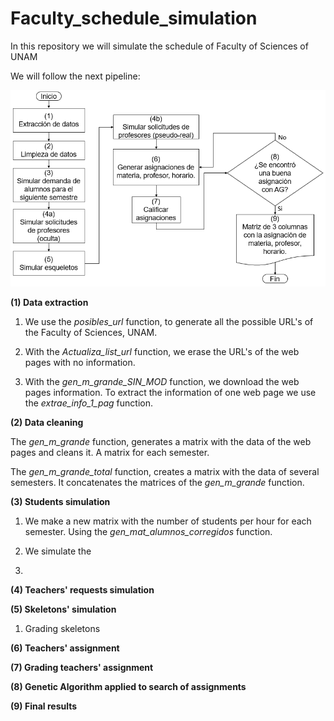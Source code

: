 # Faculty_schedule_simulation
 In this repository we will simulate the schedule of Faculty of Sciences of UNAM

We will follow the next pipeline:

![fig](Figures/Fig_pipeline.png)

<!---
your comment goes here

# Simulation
-->
**(1) Data extraction**

1. We use the _posibles_url_ function, to generate all the possible URL's of the Faculty of Sciences, UNAM.

2. With the _Actualiza_list_url_ function, we erase the URL's of the web pages with no information.

3. With the _gen_m_grande_SIN_MOD_ function, we download the web pages information. To extract the information of one web page we use the _extrae_info_1_pag_ function.

**(2) Data cleaning**

The _gen_m_grande_ function, generates a matrix with the data of the web pages and cleans it. A matrix for each semester.

The _gen_m_grande_total_ function, creates a matrix with the data of several semesters. It concatenates the matrices of the _gen_m_grande_ function.

<!---
1. The _gen_m_grande_ function, cleans the data and generates a matrix with 37 columns (Subject, Teacher, Hour, hour_num, Places, Students, Classroom, Group, Bac_Degree, Syllabus, Semester, Changes, Shift, Subject_Sem, URL, Act2000, Act2006, Act2015, CdC1994, CdC2013, Mat1983, MAp2017, NomMat_Act2000, NomMat_Act2006, NomMat_Act2015, NomMat_CdC1994, NomMat_CdC2013, NomMat_Mat1983, NomMat_MAp2017, URL_Act2000, URL_Act2006, URL_Act2015, URL_CdC1994, URL_CdC2013, URL_Mat1983, URL_MAp2017, Num_materia)
-->

**(3) Students simulation**

1. We make a new matrix with the number of students per hour for each semester. Using the _gen_mat_alumnos_corregidos_ function.

2. We simulate the

3.

**(4) Teachers' requests simulation**


**(5) Skeletons' simulation**

1. Grading skeletons

**(6) Teachers' assignment**


**(7) Grading teachers' assignment**


**(8) Genetic Algorithm applied to search of assignments**


**(9) Final results**
